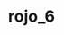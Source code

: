 ---
description: Through photography, the beauty of Mother Nature can be frozen in time. This category celebrates the magic of our planet and beyond — from the immensity of the great outdoors, to miraculous moments in your own backyard.
featured_image: azul_5_a-2.png
menus: "main"
sort_by: Name # Exif.Date
sort_order: desc
title: rojo_6
#type: gallery
categories: ["nature"]
weight: 3
params:
  theme: dark
---